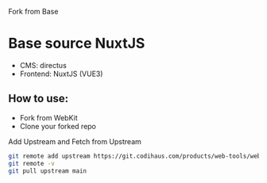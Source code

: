 Fork from Base

# Base source NuxtJS
- CMS: directus
- Frontend: NuxtJS (VUE3)


## How to use:
- Fork from WebKit
- Clone your forked repo

Add Upstream and Fetch from Upstream
```bash
git remote add upstream https://git.codihaus.com/products/web-tools/web-kit/web-kit-nuxt.git
git remote -v
git pull upstream main
```

